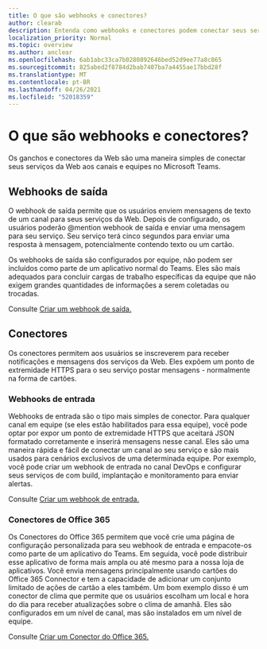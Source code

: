 ```yaml
---
title: O que são webhooks e conectores?
author: clearab
description: Entenda como webhooks e conectores podem conectar seus serviços Web ao cliente do Teams.
localization_priority: Normal
ms.topic: overview
ms.author: anclear
ms.openlocfilehash: 6ab1abc33ca7b0280892646bed52d9ee77a8c865
ms.sourcegitcommit: 825abed2f8784d2bab7407ba7a4455ae17bbd28f
ms.translationtype: MT
ms.contentlocale: pt-BR
ms.lasthandoff: 04/26/2021
ms.locfileid: "52018359"
---
```

# <a name="what-are-webhooks-and-connectors"></a>O que são webhooks e conectores?

Os ganchos e conectores da Web são uma maneira simples de conectar seus serviços da Web aos canais e equipes no Microsoft Teams. 

## <a name="outgoing-webhooks"></a>Webhooks de saída

O webhook de saída permite que os usuários enviem mensagens de texto de um canal para seus serviços da Web. Depois de configurado, os usuários poderão @mention webhook de saída e enviar uma mensagem para seu serviço. Seu serviço terá cinco segundos para enviar uma resposta à mensagem, potencialmente contendo texto ou um cartão.

Os webhooks de saída são configurados por equipe, não podem ser incluídos como parte de um aplicativo normal do Teams. Eles são mais adequados para concluir cargas de trabalho específicas da equipe que não exigem grandes quantidades de informações a serem coletadas ou trocadas.

Consulte [Criar um webhook de saída.](~/webhooks-and-connectors/how-to/add-outgoing-webhook.md)

## <a name="connectors"></a>Conectores

Os conectores permitem aos usuários se inscreverem para receber notificações e mensagens dos serviços da Web. Eles expõem um ponto de extremidade HTTPS para o seu serviço postar mensagens - normalmente na forma de cartões.

### <a name="incoming-webhooks"></a>Webhooks de entrada

Webhooks de entrada são o tipo mais simples de conector. Para qualquer canal em equipe (se eles estão habilitados para essa equipe), você pode optar por expor um ponto de extremidade HTTPS que aceitará JSON formatado corretamente e inserirá mensagens nesse canal. Eles são uma maneira rápida e fácil de conectar um canal ao seu serviço e são mais usados para cenários exclusivos de uma determinada equipe. Por exemplo, você pode criar um webhook de entrada no canal DevOps e configurar seus serviços de com build, implantação e monitoramento para enviar alertas.

Consulte [Criar um webhook de entrada.](~/webhooks-and-connectors/how-to/add-incoming-webhook.md)

### <a name="office-365-connectors"></a>Conectores de Office 365

Os Conectores do Office 365 permitem que você crie uma página de configuração personalizada para seu webhook de entrada e empacote-os como parte de um aplicativo do Teams. Em seguida, você pode distribuir esse aplicativo de forma mais ampla ou até mesmo para a nossa loja de aplicativos. Você envia mensagens principalmente usando cartões do Office 365 Connector e tem a capacidade de adicionar um conjunto limitado de ações de cartão a eles também. Um bom exemplo disso é um conector de clima que permite que os usuários escolham um local e hora do dia para receber atualizações sobre o clima de amanhã. Eles são configurados em um nível de canal, mas são instalados em um nível de equipe.

Consulte [Criar um Conector do Office 365.](~/webhooks-and-connectors/how-to/connectors-creating.md)
